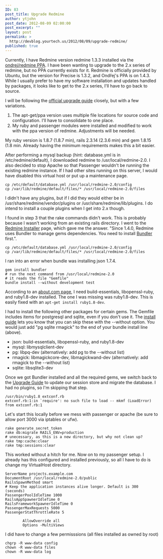 ```yaml
---
ID: 83
post_title: Upgrade Redmine
author: ytjohn
post_date: 2012-08-09 02:00:00
post_excerpt: ""
layout: post
permalink: >
  http://devblog.yourtech.us/2012/08/09/upgrade-redmine/
published: true
---
```

Currently, I have Redmine version redmine 1.3.3 installed via the
<a href="https://launchpad.net/~ondrej/+archive/redmine" title="ppa:ondrej/redmine">ondrej/redmine PPA</a>. I have been wanting to upgrade to the 2.x series
of redmine, but no PPA currently exists for it. Redmine is officially
provided by Ubuntu, but the version for Precise is 1.3.2, and Ondřej's
PPA is on 1.4.3. While I usually prefer to have my software installation
and updates handled by packages, it looks like to get to the 2.x series,
I'll have to go back to source.

I will be following the <a href="http://www.redmine.org/projects/redmine/wiki/RedmineUpgrade" title="Upgrade to 2.x">official upgrade guide</a> closely, but with a
few variations.

<ol>
<li>The apt-get/ppa version uses multiple file locations for source code
    and configuration. I'll have to consolidate to one place.</li>
<li>My ruby and passenger modules were installed and modified to work
    with the ppa version of redmine. Adjustments will be needed.</li>
</ol>

My ruby version is 1.8.7 (1.8.7 min), rails 2.3.14 (2.3.6 min) and gem
1.8.15 (1.8 min. Already having the minimum requirements makes this a
bit easier.

After performing a mysql backup (hint: database.yml is in
/etc/redmine/default), I downloaded redmine to /usr/local/redmine-2.0. I
also decided to stop Apache so that Passenger wouldn't be running the
existing redmine instance. If I had other sites running on this server,
I would have disabled this virtual host or put up a maintenance page.

<pre><code>cp /etc/default/database.yml /usr/local/redmine-2.0/config
cp /var/lib/redmine/default/files/* /usr/local/redmine-2.0/files
</code></pre>

I didn't have any plugins, but if I did they would either be in
/usr/share/redmine/vendor/plugins or /usr/share/redmine/lib/plugins. I
do intend to install a couple plugins when I get into 2.x though.

I found in step 3 that the rake commands didn't work. This is probably
because I wasn't working from an existing rails directory. I went to the
<a href="http://www.redmine.org/projects/redmine/wiki/RedmineInstall" title="Install Guide">Redmine Installer</a> page, which gave me the answer. "Since 1.4.0,
Redmine uses Bundler to manage gems dependencies. You need to install
<a href="http://gembundler.com/">Bundler</a> first.".

<pre><code>cp /etc/default/database.yml /usr/local/redmine-2.0/config
cp /var/lib/redmine/default/files/* /usr/local/redmine-2.0/files
</code></pre>

I ran into an error when bundle was installing json 1.7.4.

<pre><code>gem install bundler
# run the next command from /usr/local/redmine-2.0
# it reads the file "Gemfile"
bundle install --without development test
</code></pre>

According to an <a href="http://ruby.about.com/od/faqs/qt/Extconf-Rb-1-In-Require-No-Such-File-To-Load-Mkmf-Loaderror.htm">about.com page</a>, I need build-essentials,
libopenssl-ruby, and ruby1.8-dev installed. The one I was missing was
ruby1.8-dev. This is easily fixed with an <code>apt-get install ruby1.8-dev</code>.

I had to install the following other packages for certain gems. The
Gemfile includes items for postgresql and sqlite, even if you don't use
it. The <a href="http://www.redmine.org/projects/redmine/wiki/RedmineInstall" title="Install Guide">install guide</a> lets you know that you can
skip these with the --without option. You would just add "pg sqlite
rmagick" to the end of your bundle install line (above).

<ul>
<li>json: build-essentials, libopenssl-ruby, and ruby1.8-dev</li>
<li>mysql: libmysqlclient-dev</li>
<li>pg: libpq-dev (alternatively: add pg to the --without list)</li>
<li>rmagick: libmagickcore-dev, libmagickwand-dev (alternatively: add
    rmagick to the --without list)</li>
<li>sqlite: libsqlite3-dev</li>
</ul>

Once we got Bundler installed and all the required gems, we switch back
to the <a href="http://www.redmine.org/projects/redmine/wiki/RedmineUpgrade" title="Upgrade to 2.x">Upgrade Guide</a> to update our session
store and migrate the database. I had no plugins, so I'm skipping that
step.

<pre><code>/usr/bin/ruby1.8 extconf.rb
extconf.rb:1:in `require': no such file to load -- mkmf (LoadError)
from extconf.rb:1
</code></pre>

Let's start this locally before we mess with passenger or apache (be
sure to allow port 3000 via iptables or ufw).

<pre><code>rake generate_secret_token
rake db:migrate RAILS_ENV=production 
# unecessary, as this is a new directory, but why not clean up?
rake tmp:cache:clear
rake tmp:sessions:clear
</code></pre>

This worked without a hitch for me. Now on to my passenger setup. I
already has this configured and installed previously, so all I have to
do is change my VirtualHost directory.

<pre><code>ServerName projects.example.com
DocumentRoot /usr/local/redmine-2.0/public
RailsSpawnMethod smart
# Keep the application instances alive longer. Default is 300 (seconds)
PassengerPoolIdleTime 1000
RailsAppSpawnerIdleTime 0
RailsFrameworkSpawnerIdleTime 0
PassengerMaxRequests 5000
PassengerStatThrottleRate 5

        AllowOverride all
        Options -MultiViews
</code></pre>

I did have to change a few permisssions (all files installed as owned by
root)

<pre><code>chgrp -R www-data config
chown -R www-data files
chown -R www-data log
</code></pre>